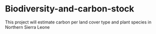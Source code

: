 # Biodiversity-and-carbon-stock
This project will estimate carbon per land cover type and  plant  species in Northern Sierra Leone
